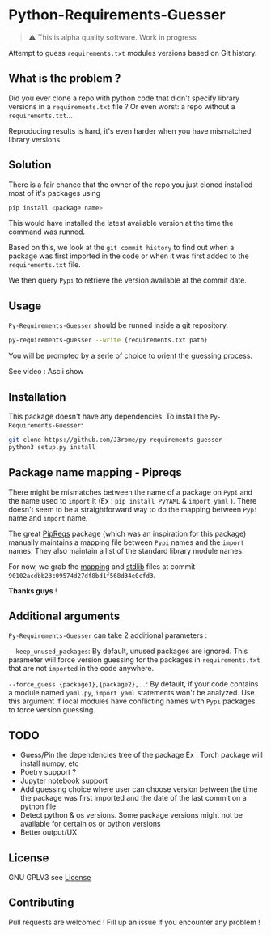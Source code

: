 # Python-Requirements-Guesser

> ⚠️ This is alpha quality software. Work in progress

Attempt to guess `requirements.txt` modules versions based on Git history.

## What is the problem ?
Did you ever clone a repo with python code that didn't specify library versions in a `requirements.txt` file ?
Or even worst: a repo without a `requirements.txt`...

Reproducing results is hard, it's even harder when you have mismatched library versions.

## Solution
There is a fair chance that the owner of the repo you just cloned installed most of it's packages using 
```bash
pip install <package name>
```
This would have installed the latest available version at the time the command was runned.

Based on this, we look at the `git commit history` to find out when a package was first imported in the code or when it was first added to the `requirements.txt` file.

We then query `Pypi` to retrieve the version available at the commit date.

## Usage
`Py-Requirements-Guesser` should be runned inside a git repository.
```bash
py-requirements-guesser --write {requirements.txt path}
```
You will be prompted by a serie of choice to orient the guessing process.

See video :
Ascii show

## Installation
This package doesn't have any dependencies.
To install the `Py-Requirements-Guesser`:
```bash
git clone https://github.com/J3rome/py-requirements-guesser
python3 setup.py install
```


## Package name mapping - Pipreqs
There might be mismatches between the name of a package on `Pypi` and the name used to `import` it (Ex : `pip install PyYAML` & `import yaml` ).
There doesn't seem to be a straightforward way to do the mapping between `Pypi` name and `import` name. 

The great [PipReqs](https://github.com/bndr/pipreqs) package (which was an inspiration for this package) manually maintains a mapping file between `Pypi` names and the `import` names. 
They also maintain a list of the standard library module names.

For now, we grab the [mapping](https://github.com/bndr/pipreqs/blob/master/pipreqs/mapping) and [stdlib](https://github.com/bndr/pipreqs/blob/master/pipreqs/stdlib) files at commit `90102acdbb23c09574d27df8bd1f568d34e0cfd3`. 

**Thanks guys** !

## Additional arguments
`Py-Requirements-Guesser` can take 2 additional parameters :

`--keep_unused_packages`: By default, unused packages are ignored. This parameter will force version guessing for the packages in `requirements.txt` that are not `imported` in the code anywhere. 

`--force_guess {package1},{package2},..`: By default, if your code contains a module named `yaml.py`, `import yaml` statements won't be analyzed. Use this argument if local modules have conflicting names with `Pypi` packages to force version guessing. 

## TODO
- Guess/Pin the dependencies tree of the package Ex : Torch package will install numpy, etc
- Poetry support ?
- Jupyter notebook support
- Add guessing choice where user can choose version between the time the package was first imported and the date of the last commit on a python file
- Detect python & os versions. Some package versions might not be available for certain os or python versions
- Better output/UX

## License
GNU GPLV3 see [License](LICENSE)

## Contributing
Pull requests are welcomed !
Fill up an issue if you encounter any problem !
